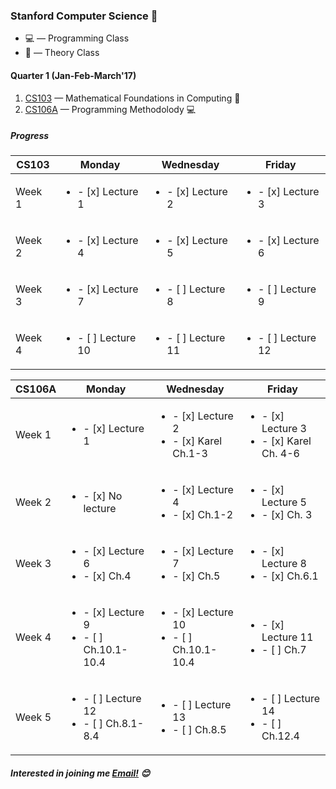 ### Stanford Computer Science :evergreen_tree:

* :computer: — Programming Class
* :book: — Theory Class

#### Quarter 1 **(Jan-Feb-March'17)**  
1. [CS103](http://web.stanford.edu/class/cs103/) — Mathematical Foundations in Computing :book:
2. [CS106A](https://web.stanford.edu/class/cs106a) — Programming Methodolody :computer:

##### *Progress*


| **CS103**  | Monday  | Wednesday  |  Friday |
|---|---|---|---|
| Week 1  | <ul><li>- [x] Lecture 1</li></ul>  | <ul><li>- [x] Lecture 2</li></ul>  | <ul><li>- [x] Lecture 3</li></ul> |
| Week 2  | <ul><li>- [x] Lecture 4 </li></ul>  | <ul><li>- [x] Lecture 5</li></ul>  | <ul><li>- [x] Lecture 6</li></ul> |
| Week 3  | <ul><li>- [x] Lecture 7</li></ul>  | <ul><li>- [ ] Lecture 8</li></ul>  | <ul><li>- [ ] Lecture 9</li></ul> |
| Week 4  | <ul><li>- [ ] Lecture 10</li></ul>  | <ul><li>- [ ] Lecture 11</li></ul>  | <ul><li>- [ ] Lecture 12</li></ul> |



| **CS106A**  | Monday  | Wednesday  |  Friday |
|---|---|---|---|
| Week 1  | <ul><li>- [x] Lecture 1</li></ul>  | <ul><li>- [x] Lecture 2</li><li>- [x] Karel Ch.1-3 </li></ul>  | <ul><li>- [x] Lecture 3</li><li>- [x] Karel Ch. 4-6 </li></ul> |
| Week 2  | <ul><li>- [x] No lecture </li></ul>  | <ul><li>- [x] Lecture 4</li><li>- [x] Ch.1-2</li></ul>  | <ul><li>- [x] Lecture 5</li><li>- [x] Ch. 3</li></ul> |
| Week 3  | <ul><li>- [x] Lecture 6</li><li>- [x] Ch.4 </li></ul>  | <ul><li>- [x] Lecture 7</li><li>- [x] Ch.5 </li></ul>  | <ul><li>- [x] Lecture 8</li><li>- [x] Ch.6.1 </li></ul> |
| Week 4  | <ul><li>- [x] Lecture 9</li><li>- [ ] Ch.10.1-10.4 </li></ul>  | <ul><li>- [x] Lecture 10</li><li>- [ ] Ch.10.1-10.4</li></ul>  | <ul><li>- [x] Lecture 11</li><li>- [ ] Ch.7 </li></ul> |
| Week 5  | <ul><li>- [ ] Lecture 12</li><li>- [ ] Ch.8.1-8.4 </li></ul>  | <ul><li>- [ ] Lecture 13</li><li>- [ ] Ch.8.5</li></ul>  | <ul><li>- [ ] Lecture 14</li><li>- [ ] Ch.12.4 </li></ul> |


##### *Interested in joining me* [Email!](mailto:brijrajsinhgohil.gohil@gmail.com) :blush:
